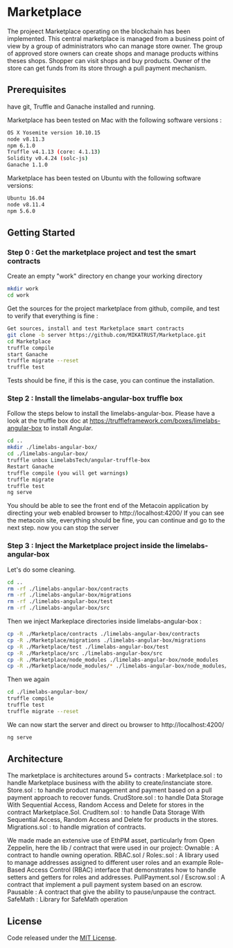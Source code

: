 # Marketplace

The projeect Marketplace operating on the blockchain has been implemented. This central marketplace is managed from a business point of view by a group of administrators who can manage store owner. The group of approved store owners can create shops and manage products withins theses shops. Shopper can visit shops and buy products. Owner of the store can get funds from its store through a pull payment mechanism.

## Prerequisites
have git, Truffle and Ganache installed and running.

Marketplace has been tested on Mac with the following software versions :
```sh
OS X Yosemite version 10.10.15
node v8.11.3
npm 6.1.0
Truffle v4.1.13 (core: 4.1.13)
Solidity v0.4.24 (solc-js)
Ganache 1.1.0
```

Marketplace has been tested on Ubuntu with the following software versions:
```sh
Ubuntu 16.04
node v8.11.4
npm 5.6.0
```

## Getting Started
### Step 0 : Get the marketplace project and test the smart contracts
Create an empty "work" directory en change your working directory
```sh
mkdir work
cd work
```
Get the sources for the project marketplace from github, compile, and test to verify that everything is fine :
```sh
Get sources, install and test Marketplace smart contracts
git clone -b server https://github.com/MIKATRUST/Marketplace.git
cd Marketplace
truffle compile
start Ganache
truffle migrate --reset
truffle test
```
Tests should be fine, if this is the case, you can continue the installation.
### Step 2 : Install the limelabs-angular-box truffle box
Follow the steps below to install the limelabs-angular-box. Please have a look at the truffle box doc at  https://truffleframework.com/boxes/limelabs-angular-box to install Angular.
```sh
cd ..
mkdir ./limelabs-angular-box/
cd ./limelabs-angular-box/
truffle unbox LimelabsTech/angular-truffle-box
Restart Ganache
truffle compile (you will get warnings)
truffle migrate
truffle test
ng serve
```
You should be able to see the front end of the Metacoin application by directing your web enabled browser to http://localhost:4200/
If you can see the metacoin site, everything should be fine, you can continue and go to the next step.
now you can stop the server

### Step 3 : Inject the Marketplace project inside the limelabs-angular-box
Let's do some cleaning.
```sh
cd ..
rm -rf ./limelabs-angular-box/contracts
rm -rf ./limelabs-angular-box/migrations
rm -rf ./limelabs-angular-box/test
rm -rf ./limelabs-angular-box/src
```
Then we inject Markeplace directories inside limelabs-angular-box :
```sh
cp -R ./Marketplace/contracts ./limelabs-angular-box/contracts
cp -R ./Marketplace/migrations ./limelabs-angular-box/migrations
cp -R ./Marketplace/test ./limelabs-angular-box/test
cp -R ./Marketplace/src ./limelabs-angular-box/src
cp -R ./Marketplace/node_modules ./limelabs-angular-box/node_modules
cp -R ./Marketplace/node_modules/* ./limelabs-angular-box/node_modules/
```
Then we again
```sh
cd ./limelabs-angular-box/
truffle compile
truffle test
truffle migrate --reset
```
We can now start the server and direct ou browser to http://localhost:4200/
```sh
ng serve
```

## Architecture
The marketplace is architectures around 5+ contracts :
Marketplace.sol : to handle Marketplace business with the ability to create/instanciate store.
Store.sol : to handle product management and payment based on a pull payment approach to recover funds.
CrudStore.sol : to handle Data Storage With Sequential Access, Random Access and Delete for stores in the contract Marketplace.Sol.
CrudItem.sol : to handle Data Storage With Sequential Access, Random Access and Delete for products in the stores.
Migrations.sol : to handle migration of contracts.

We made made an extensive use of EthPM asset, particularly from Open Zeppelin, here the lib / contract that were used in our project:
Ownable : A contract to handle owning operation.
RBAC.sol / Roles:.sol : A library used to manage addresses assigned to different user roles and an example Role-Based Access Control (RBAC) interface that demonstrates how to handle setters and getters for roles and addresses.
PullPayment.sol / Escrow.sol : A contract that implement a pull payment system based on an escrow.
Pausable : A contract that give the ability to pause/unpause the contract.
SafeMath : Library for SafeMath operation

## License
Code released under the [MIT License](https://github.com/OpenZeppelin/openzeppelin-solidity/blob/master/LICENSE).

